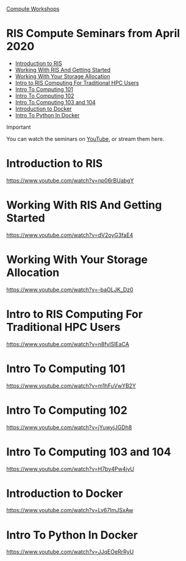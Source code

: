 
[Compute Workshops](../Compute%20Workshops.md)

# RIS Compute Seminars from April 2020

- [Introduction to RIS](#introduction-to-ris)
- [Working With RIS And Getting Started](#working-with-ris-and-getting-started)
- [Working With Your Storage Allocation](#working-with-your-storage-allocation)
- [Intro to RIS Computing For Traditional HPC Users](#intro-to-ris-computing-for-traditional-hpc-users)
- [Intro To Computing 101](#intro-to-computing-101)
- [Intro To Computing 102](#intro-to-computing-102)
- [Intro To Computing 103 and 104](#intro-to-computing-103-and-104)
- [Introduction to Docker](#introduction-to-docker)
- [Intro To Python In Docker](#intro-to-python-in-docker)

> [!IMPORTANT]
> You can watch the seminars on [YouTube](https://www.youtube.com/playlist?list=PLc5dxOEco26RhSbhBaRLeZoUFOTn7GM-Y), or stream them here.

# Introduction to RIS

<https://www.youtube.com/watch?v=np06rBUabgY>

# Working With RIS And Getting Started

<https://www.youtube.com/watch?v=dV2oyG3faE4>

# Working With Your Storage Allocation

<https://www.youtube.com/watch?v=-baOLJK_Dz0>

# Intro to RIS Computing For Traditional HPC Users

<https://www.youtube.com/watch?v=n8fvlSlEaCA>

# Intro To Computing 101

<https://www.youtube.com/watch?v=m1hFuVwYB2Y>

# Intro To Computing 102

<https://www.youtube.com/watch?v=jYuwyjJGDh8>

# Intro To Computing 103 and 104

<https://www.youtube.com/watch?v=H7by4Pw4jvU>

# Introduction to Docker

<https://www.youtube.com/watch?v=Lv67ImJSxAw>

# Intro To Python In Docker

<https://www.youtube.com/watch?v=JJqEOeRrRyU>
